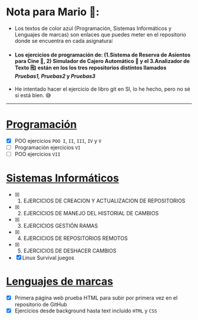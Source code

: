 # Nota para Mario 👀:
- Los textos de color azul (Programación, Sistemas Informáticos y Lenguajes de marcas) son enlaces que puedes meter en el repositorio donde se encuentra en cada asignatura❕
- #### Los ejercicios de programación de: (1.Sistema de Reserva de Asientos para Cine 🎦, 2) Simulador de Cajero Automático 🏧 y el 3.Analizador de Texto 🗒️) están en los los tres repositorios distintos llamados ***Pruebas1, Pruebas2*** y ***Pruebas3***
- He intentado hacer el ejercicio de libro git en SI, lo he hecho, pero no sé si está bien. 😅 
***
# [Programación](https://github.com/anaa-chun/ASIGNATURAS/tree/main/PROGRAMACIÓN)
- [x] POO ejercicios ```POO I```, ```II```, ```III```, ```IV``` y ```V```
- [ ] Programación ejercicios ```VI```
- [ ] POO ejercicios ```VII```

# [Sistemas Informáticos](https://github.com/anaa-chun/ASIGNATURAS/tree/main/Sistemas%20Informáticos)
- [x] 1. EJERCICIOS DE CREACION Y ACTUALIZACION DE REPOSITORIOS 
- [x] 2. EJERCICIOS DE MANEJO DEL HISTORIAL DE CAMBIOS
- [x] 3. EJERCICIOS GESTIÓN RAMAS
- [x] 4. EJERCICIOS DE REPOSITORIOS REMOTOS
- [x] 5. EJERCICIOS DE DESHACER CAMBIOS
- [x] Linux Survival juegos
      
# [Lenguajes de marcas](https://github.com/anaa-chun/ASIGNATURAS/tree/main/LENGUAJES%20DE%20MARCAS)
- [x] Primera página web prueba HTML para subir por primera vez en el repositorio de GitHub
- [x] Ejercicios desde background hasta text incluido ```HTML``` y ```CSS```
